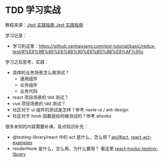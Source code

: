 # TDD 学习实战

教程来源：[Jest 实践指南 Jest 实践指南](https://github.yanhaixiang.com/jest-tutorial/)

学习记录：

- 学习到这里：https://github.yanhaixiang.com/jest-tutorial/basic/redux-test/#%E9%9B%86%E6%88%90%E6%B5%8B%E8%AF%95c


学习之后思考、实践：

- 具体的业务场景怎么做测试？
  - 通用组件
  - 业务组件
  - 业务代码
- react 项目场景的 tdd 测试？
- vue 项目场景的 tdd 测试？
- 社区对于 ui 组件的测试是怎样？参考 navie-ui / ant-design
- 社区对于 hook 函数是如何做测试的？参考 ahooks


很多未知的内容需要补课，盲点知识补充：

- @testing-library/react 中的 act 是什么，怎么用？[api/#act](https://testing-library.com/docs/preact-testing-library/api/#act), [react-act-examples](https://github.com/threepointone/react-act-examples/blob/master/sync.md)
- renderHook 是什么，怎么用，为什么要用？ 看这里 [react-hooks-testing-library](https://github.com/testing-library/react-hooks-testing-library)